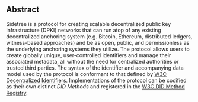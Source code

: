 ## Abstract

Sidetree is a protocol for creating scalable decentralized public key infrastructure (DPKI) networks that can run atop of any existing decentralized anchoring system (e.g. Bitcoin, Ethereum, distributed ledgers, witness-based approaches) and be as open, public, and permissionless as the underlying anchoring systems they utilize. The protocol allows users to create globally unique, user-controlled identifiers and manage their associated metadata, all without the need for centralized authorities or trusted third parties. The syntax of the identifier and accompanying data model used by the protocol is conformant to that defined by [W3C Decentralized Identifiers](https://w3c.github.io/did-core/). Implementations of the protocol can be codified as their own distinct _DID Methods_ and registered in the [W3C DID Method Registry](https://w3c-ccg.github.io/did-method-registry/).